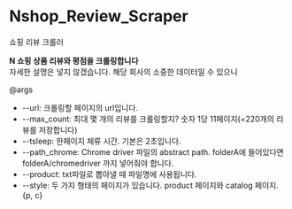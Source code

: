 # Nshop_Review_Scraper
쇼핑 리뷰 크롤러

**N 쇼핑 상품 리뷰와 평점을 크롤링합니다**  
자세한 설명은 넣지 않겠습니다. 해당 회사의 소중한 데이터일 수 있으니  


@args
- --url: 크롤링할 페이지의 url입니다.  
- --max_count: 최대 몇 개의 리뷰를 크롤링할지? 숫자 1당 11페이지(=220개의 리뷰를 저장합니다)  
- --tsleep: 한페이지 체류 시간. 기본은 2초입니다.  
- --path_chrome: Chrome driver 파일의 abstract path. folderA에 들어있다면 folderA/chromedriver 까지 넣어줘야 합니다.  
- --product: txt파일로 뽑아낼 때 파일명에 사용됩니다.  
- --style: 두 가지 형태의 페이지가 있습니다.  product 페이지와 catalog 페이지. {p, c}
